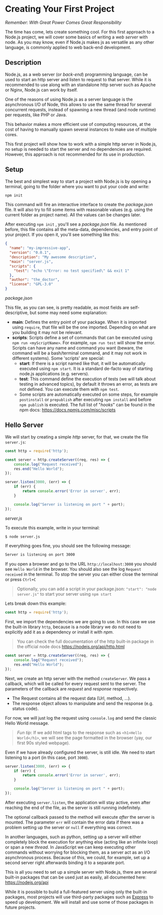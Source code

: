 # Creating Your First Project
_Remember: With Great Power Comes Great Responsibility_

The time has come, lets create something cool. For this first approach to a Node.js project, we will cover some basics of writing a _web server_ with node. As you may know, even if Node.js makes js as versatile as any other language, is commonly applied to web back-end development.

## Description
Node.js, as a web server (or _back-end_) programming language, can be used to start an http server and listen to request to that server. While it is recommended to use along with an standalone http server such as Apache or Nginx, Node.js can work by itself.

One of the reasons of using Node.js as a server language is the asynchronous I/O of Node, this allows to use the same thread for several concurrent requests, instead of spawning a new thread (and node runtime) per requests, like PHP or Java.

This behavior makes a more efficient use of computing resources, at the cost of having to manually spawn several instances to make use of multiple cores.

This first project will show how to work with a simple http server in Node.js, no setup is needed to start the server and no dependencies are required. However, this approach is not recommended for its use in production.

## Setup

The best and simplest way to start a project with Node.js is by opening a terminal, going to the folder where you want to put your code and write:

```bash
npm init
```

This command will fire an interactive interface to create the _package.json_ file. It will also try to fill some items with reasonable values (e.g. using the current folder as project name). All the values can be changes later.

After executing `npm init` , you'll see a _package.json_ file. As mentioned before, this file contains all the meta-data, dependencies, and entry point of your project. If you open it, you'll see something like this:

```json
{
  "name": "my-impressive-app",
  "version": "0.0.1",
  "description": "My awesome description",
  "main": "server.js",
  "scripts": {
    "test": "echo \"Error: no test specified\" && exit 1"
  },
  "author": "the_doctor",
  "license": "GPL-3.0"
}
```
_package.json_

This file, as you can see, is pretty readable, as most fields are self-descriptive, but some may need some explanation:

* **main**: Defines the entry point of your package. When it is imported using `require`, that file will be the one imported. Depending on what are you building it may not be relevant.
* **scripts**: Scripts define a set of commands that can be executed using `npm run <myScriptName>`. For example, `npm run test` will show the error. Scripts can have any name and command you want (beware, the command will be a bash/terminal command, and it may not work in different systems). Some 'scripts' are special:
    * **start**: If there is a script named like that, it will be automatically executed using `npm start`. It is a standard de-facto way of starting node.js applications (e.g. servers).
    * **test**: This command define the execution of tests (we will talk about testing in advanced topics), by default it throws an error, as tests are not defined. You can execute them with `npm test`.
    * Some scripts are automatically executed on some steps, for example `postinstall` or `prepublish` after executing `npm install` and before `npm publish` is executed. The full list of "_hooks_" can be found in the npm docs: <https://docs.npmjs.com/misc/scripts>

## Hello Server

We will start by creating a simple _http_ server, for that, we create the file `server.js`:

```javascript
const http = require('http');

const server = http.createServer((req, res) => {
    console.log("Request received");
    res.end("Hello World");
});

server.listen(3000, (err) => {
    if (err) {
        return console.error('Error in server', err);
    }

    console.log("Server is listening on port " + port);
});
```
_server.js_

To execute this example, write in your terminal:
```bash
$ node server.js
```

If everything goes fine, you should see the following message:
```bash
Server is listening on port 3000
```

If you open a browser and go to the URL `http://localhost:3000` you should see `Hello World` in the browser. You should also see the log `Request received` in the terminal.
To stop the server you can either close the terminal or press `Ctrl+C`

> Optionally, you can add a script in your package.json: `"start": "node server.js"` to start your server using `npm start`

Lets break down this example:

```js
const http = require('http');
```

First, we import the dependencies we are going to use. In this case we use the built-in library `http`, because is a node library we do not need to explicitly add it as a dependency or install it with _npm_.   

> You can check the full documentation of the http built-in package in the official node docs https://nodejs.org/api/http.html
    
```js
const server = http.createServer((req, res) => {
    console.log("Request received");
    res.end("Hello World");
});
```

Next, we create an http server with the method `createServer`. We pass a callback, which will be called for every request sent to the server. The parameters of the callback are _request_ and _response_ respectively.
* The Request contains all the request data (Url, method, ...). 
* The response object allows to manipulate and send the response (e.g. status code). 

For now, we will just log the request using `console.log` and send the classic Hello World message.

> _Fun tip_: If we add html tags to the response such as `<h1>Hello World</h1>`, we will see the page formatted in the browser (yay, our first 90s styled webpage).

Even if we have already configured the server, is still idle. We need to start listening to a port (in this case, port `3000`).

```js
server.listen(3000, (err) => {
    if (err) {
        return console.error('Error in server', err);
    }

    console.log("Server is listening on port " + port);
});
```

After executing `server.listen`, the application will stay active, even after reaching the end of the file, as the server is still running indefinitely. 

The optional callback passed to the method will execute _after_ the server is mounted. The parameter `err` will contain the error data if there was a problem setting up the server or `null` if everything was correct.

In another languages, such as python, setting up a server will either completely block the execution for anything else (acting like an infinite loop) or span a new _thread_. In JavaScript we can keep executing other commands without worrying for blocking them, as a server act as an I/O asynchronous process. Because of this, we could, for example, set up a second server right afterwards binding it to a separate port.
    
This is all you need to set up a simple server with Node.js, there are several built-in packages that can be used just as easily, all documented here: https://nodejs.org/api

While it is possible to build a full-featured server using only the built-in packages, most projects will use third-party packages such as [Express](http://expressjs.com) to speed up development. We will install and use some of those packages in future projects.
